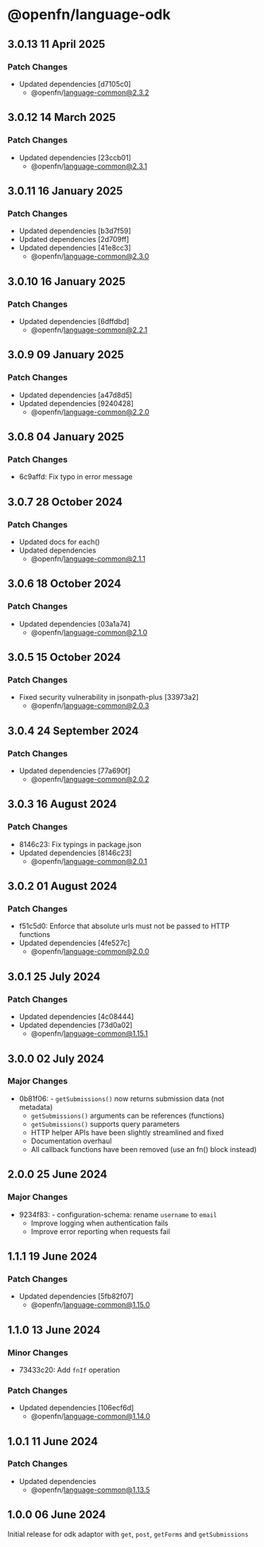 # @openfn/language-odk

## 3.0.13 11 April 2025

### Patch Changes

* Updated dependencies \[d7105c0]
  * @openfn/language-common@2.3.2

## 3.0.12 14 March 2025

### Patch Changes

* Updated dependencies \[23ccb01]
  * @openfn/language-common@2.3.1

## 3.0.11 16 January 2025

### Patch Changes

* Updated dependencies \[b3d7f59]
* Updated dependencies \[2d709ff]
* Updated dependencies \[41e8cc3]
  * @openfn/language-common@2.3.0

## 3.0.10 16 January 2025

### Patch Changes

* Updated dependencies \[6dffdbd]
  * @openfn/language-common@2.2.1

## 3.0.9 09 January 2025

### Patch Changes

* Updated dependencies \[a47d8d5]
* Updated dependencies \[9240428]
  * @openfn/language-common@2.2.0

## 3.0.8 04 January 2025

### Patch Changes

* 6c9affd: Fix typo in error message

## 3.0.7 28 October 2024

### Patch Changes

* Updated docs for each()
* Updated dependencies
  * @openfn/language-common@2.1.1

## 3.0.6 18 October 2024

### Patch Changes

* Updated dependencies \[03a1a74]
  * @openfn/language-common@2.1.0

## 3.0.5 15 October 2024

### Patch Changes

* Fixed security vulnerability in jsonpath-plus \[33973a2]
  * @openfn/language-common@2.0.3

## 3.0.4 24 September 2024

### Patch Changes

* Updated dependencies \[77a690f]
  * @openfn/language-common@2.0.2

## 3.0.3 16 August 2024

### Patch Changes

* 8146c23: Fix typings in package.json
* Updated dependencies \[8146c23]
  * @openfn/language-common@2.0.1

## 3.0.2 01 August 2024

### Patch Changes

* f51c5d0: Enforce that absolute urls must not be passed to HTTP functions
* Updated dependencies \[4fe527c]
  * @openfn/language-common@2.0.0

## 3.0.1 25 July 2024

### Patch Changes

* Updated dependencies \[4c08444]
* Updated dependencies \[73d0a02]
  * @openfn/language-common@1.15.1

## 3.0.0 02 July 2024

### Major Changes

* 0b81f06: - `getSubmissions()` now returns submission data (not metadata)
  * `getSubmissions()` arguments can be references (functions)
  * `getSubmissions()` supports query parameters
  * HTTP helper APIs have been slightly streamlined and fixed
  * Documentation overhaul
  * All callback functions have been removed (use an fn() block instead)

## 2.0.0 25 June 2024

### Major Changes

* 9234f83: - configuration-schema: rename `username` to `email`
  * Improve logging when authentication fails
  * Improve error reporting when requests fail

## 1.1.1 19 June 2024

### Patch Changes

* Updated dependencies \[5fb82f07]
  * @openfn/language-common@1.15.0

## 1.1.0 13 June 2024

### Minor Changes

* 73433c20: Add `fnIf` operation

### Patch Changes

* Updated dependencies \[106ecf6d]
  * @openfn/language-common@1.14.0

## 1.0.1 11 June 2024

### Patch Changes

* Updated dependencies
  * @openfn/language-common@1.13.5

## 1.0.0 06 June 2024

Initial release for odk adaptor with `get`, `post`, `getForms` and
`getSubmissions`
